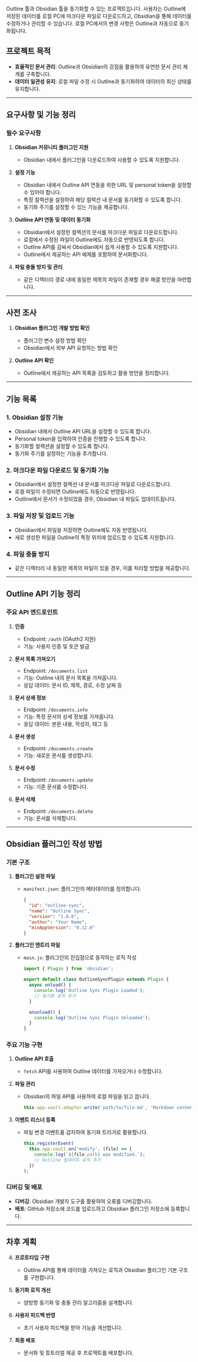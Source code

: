 Outline 툴과 Obsidian 툴을 동기화할 수 있는 프로젝트입니다. 사용자는 Outline에 저장된 데이터를 로컬 PC에 마크다운 파일로 다운로드하고, Obsidian을 통해 데이터를 수정하거나 관리할 수 있습니다. 로컬 PC에서의 변경 사항은 Outline과 자동으로 동기화됩니다.

## 프로젝트 목적

- **효율적인 문서 관리**: Outline과 Obsidian의 강점을 활용하여 유연한 문서 관리 체계를 구축합니다.
- **데이터 일관성 유지**: 로컬 파일 수정 시 Outline과 동기화하여 데이터의 최신 상태를 유지합니다.

---

## 요구사항 및 기능 정리

### 필수 요구사항

1. **Obsidian 커뮤니티 플러그인 지원**

   - Obsidian 내에서 플러그인을 다운로드하여 사용할 수 있도록 지원합니다.

2. **설정 기능**

   - Obsidian 내에서 Outline API 연동을 위한 URL 및 personal token을 설정할 수 있어야 합니다.
   - 특정 컬렉션을 설정하여 해당 컬렉션 내 문서를 동기화할 수 있도록 합니다.
   - 동기화 주기를 설정할 수 있는 기능을 제공합니다.

3. **Outline API 연동 및 데이터 동기화**

   - Obsidian에서 설정한 컬렉션의 문서를 마크다운 파일로 다운로드합니다.
   - 로컬에서 수정된 파일이 Outline에도 자동으로 반영되도록 합니다.
   - Outline API를 감싸서 Obsidian에서 쉽게 사용할 수 있도록 지원합니다.
   - Outline에서 제공하는 API 예제를 포함하여 문서화합니다.

4. **파일 충돌 방지 및 관리**

   - 같은 디렉터리 경로 내에 동일한 제목의 파일이 존재할 경우 해결 방안을 마련합니다.

---

## 사전 조사

1. **Obsidian 플러그인 개발 방법 확인**

   - 플러그인 변수 설정 방법 확인
   - Obsidian에서 외부 API 요청하는 방법 확인

2. **Outline API 확인**

   - Outline에서 제공하는 API 목록을 검토하고 활용 방안을 정리합니다.

---

## 기능 목록

### 1. Obsidian 설정 기능

- Obsidian 내에서 Outline API URL을 설정할 수 있도록 합니다.
- Personal token을 입력하여 인증을 진행할 수 있도록 합니다.
- 동기화할 컬렉션을 설정할 수 있도록 합니다.
- 동기화 주기를 설정하는 기능을 추가합니다.

### 2. 마크다운 파일 다운로드 및 동기화 기능

- Obsidian에서 설정한 컬렉션 내 문서를 마크다운 파일로 다운로드합니다.
- 로컬 파일이 수정되면 Outline에도 자동으로 반영됩니다.
- Outline에서 문서가 수정되었을 경우, Obsidian 내 파일도 업데이트됩니다.

### 3. 파일 저장 및 업로드 기능

- Obsidian에서 파일을 저장하면 Outline에도 자동 반영됩니다.
- 새로 생성한 파일을 Outline의 특정 위치에 업로드할 수 있도록 지원합니다.

### 4. 파일 충돌 방지

- 같은 디렉터리 내 동일한 제목의 파일이 있을 경우, 이를 처리할 방법을 제공합니다.

---

## Outline API 기능 정리

### 주요 API 엔드포인트

1. **인증**

   - Endpoint: `/auth` (OAuth2 지원)
   - 기능: 사용자 인증 및 토큰 발급

2. **문서 목록 가져오기**

   - Endpoint: `/documents.list`
   - 기능: Outline 내의 문서 목록을 가져옵니다.
   - 응답 데이터: 문서 ID, 제목, 경로, 수정 날짜 등

3. **문서 상세 정보**

   - Endpoint: `/documents.info`
   - 기능: 특정 문서의 상세 정보를 가져옵니다.
   - 응답 데이터: 본문 내용, 작성자, 태그 등

4. **문서 생성**

   - Endpoint: `/documents.create`
   - 기능: 새로운 문서를 생성합니다.

5. **문서 수정**

   - Endpoint: `/documents.update`
   - 기능: 기존 문서를 수정합니다.

6. **문서 삭제**

   - Endpoint: `/documents.delete`
   - 기능: 문서를 삭제합니다.

---

## Obsidian 플러그인 작성 방법

### 기본 구조

1. **플러그인 설정 파일**

   - `manifest.json`: 플러그인의 메타데이터를 정의합니다.

     ```json
     {
       "id": "outline-sync",
       "name": "Outline Sync",
       "version": "1.0.0",
       "author": "Your Name",
       "minAppVersion": "0.12.0"
     }
     ```

2. **플러그인 엔트리 파일**

   - `main.js`: 플러그인의 진입점으로 동작하는 로직 작성

     ```javascript
     import { Plugin } from 'obsidian';

     export default class OutlineSyncPlugin extends Plugin {
       async onload() {
         console.log('Outline Sync Plugin Loaded');
         // 동기화 로직 추가
       }

       onunload() {
         console.log('Outline Sync Plugin Unloaded');
       }
     }
     ```

### 주요 기능 구현

1. **Outline API 호출**

   - `fetch` API를 사용하여 Outline 데이터를 가져오거나 수정합니다.

2. **파일 관리**

   - Obsidian의 파일 API를 사용하여 로컬 파일을 읽고 씁니다.

     ```javascript
     this.app.vault.adapter.write('path/to/file.md', 'Markdown content');
     ```

3. **이벤트 리스너 등록**

   - 파일 변경 이벤트를 감지하여 동기화 트리거로 활용합니다.

     ```javascript
     this.registerEvent(
       this.app.vault.on('modify', (file) => {
         console.log(`${file.path} was modified.`);
         // Outline 업데이트 로직 추가
       })
     );
     ```

### 디버깅 및 배포

- **디버깅**: Obsidian 개발자 도구를 활용하여 오류를 디버깅합니다.
- **배포**: GitHub 저장소에 코드를 업로드하고 Obsidian 플러그인 저장소에 등록합니다.

---

## 차후 계획

4. **프로토타입 구현**

   - Outline API를 통해 데이터를 가져오는 로직과 Obsidian 플러그인 기본 구조를 구현합니다.

5. **동기화 로직 개선**

   - 양방향 동기화 및 충돌 관리 알고리즘을 설계합니다.

6. **사용자 피드백 반영**

   - 초기 사용자 피드백을 받아 기능을 개선합니다.

7. **최종 배포**

   - 문서화 및 튜토리얼 제공 후 프로젝트를 배포합니다.

